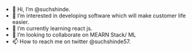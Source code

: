 - 👋 Hi, I’m @suchshinde.
- 👀 I’m interested in developing software which will make customer life easier.
- 🌱 I’m currently learning react js.
- 💞️ I’m looking to collaborate on MEARN Stack/ ML
- 📫 How to reach me on twitter @suchshinde57.

<!---
suchshinde/suchshinde is a ✨ special ✨ repository because its `README.md` (this file) appears on your GitHub profile.
You can click the Preview link to take a look at your changes.
--->
